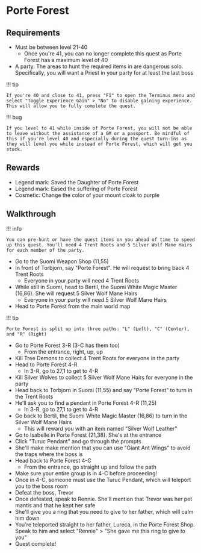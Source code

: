 # Porte Forest

## Requirements

- Must be between level 21-40
    - Once you're 41, you can no longer complete this quest as Porte Forest has a maximum level of 40
- A party. The areas to hunt the required items in are dangerous solo. Specifically, you will want a Priest in your party for at least the last boss

!!! tip

    If you're 40 and close to 41, press "F1" to open the Terminus menu and select "Toggle Experience Gain" > "No" to disable gaining experience. This will allow you to fully complete the quest.

!!! bug

    If you level to 41 while inside of Porte Forest, you will not be able to leave without the assistance of a GM or a passport. Be mindful of this if you're level 40 and especially during the quest turn-ins as they will level you while instead of Porte Forest, which will get you stuck.

## Rewards

- Legend mark: Saved the Daughter of Porte Forest
- Legend mark: Eased the suffering of Porte Forest
- Cosmetic: Change the color of your mount cloak to purple

## Walkthrough

!!! info

    You can pre-hunt or have the quest items on you ahead of time to speed up this quest. You'll need 4 Trent Roots and 5 Silver Wolf Mane Hairs for each member of the party.

- Go to the Suomi Weapon Shop (11,55)
- In front of Torbjorn, say "Porte Forest". He will request to bring back 4 Trent Roots
    - Everyone in your party will need 4 Trent Roots
- While still in Suomi, head to Bertil, the Suomi White Magic Master (16,86). She will request 5 Silver Wolf Mane Hairs
    - Everyone in your party will need 5 Silver Wolf Mane Hairs
- Head to Porte Forest from the main world map

!!! tip

    Porte Forest is split up into three paths: "L" (Left), "C" (Center), and "R" (Right)

- Go to Porte Forest 3-R (3-C has them too)
    - From the entrance, right, up, up
- Kill Tree Demons to collect 4 Trent Roots for everyone in the party
- Head to Porte Forest 4-R
    - In 3-R, go to 27,1 to get to 4-R
- Kill Silver Wolves to collect 5 Silver Wolf Mane Hairs for everyone in the party
- Head back to Torbjorn in Suomi (11,55) and say "Porte Forest" to turn in the Trent Roots
- He'll ask you to find a pendant in Porte Forest 4-R (11,25)
    - In 3-R, go to 27,1 to get to 4-R
- Go back to Bertil, the Suomi White Magic Master (16,86) to turn in the Silver Wolf Mane Hairs
    - This will reward you with an item named "Silver Wolf Leather"
- Go to Isabelle in Porte Forest (21,38). She's at the entrance
- Click "Turuc Pendant" and go through the prompts
- She'll make make mention that you can use "Giant Ant Wings" to avoid the traps where the boss is
- Head back to Porte Forest 4-C
    - From the entrance, go straight up and follow the path
- Make sure your entire group is in 4-C before proceeding!
- Once in 4-C, someone must use the Turuc Pendant, which will teleport you to the boss room
- Defeat the boss, Trevor
- Once defeated, speak to Rennie. She'll mention that Trevor was her pet mantis and that he kept her safe
- She'll give you a ring that you need to give to her father, which will calm him down
- You're teleported straight to her father, Lureca, in the Porte Forest Shop. Speak to him and select "Rennie" > "She gave me this ring to give to you"
- Quest complete!
